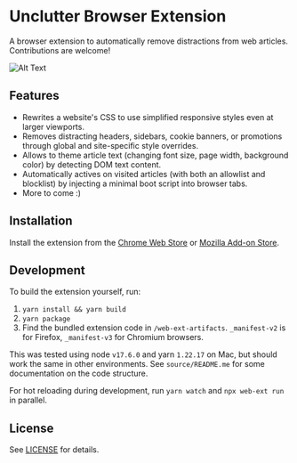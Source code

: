 # Unclutter Browser Extension

A browser extension to automatically remove distractions from web articles. Contributions are welcome!

![Alt Text](./media/design-demo.gif)

## Features

-   Rewrites a website's CSS to use simplified responsive styles even at larger viewports.
-   Removes distracting headers, sidebars, cookie banners, or promotions through global and site-specific style overrides.
-   Allows to theme article text (changing font size, page width, background color) by detecting DOM text content.
-   Automatically actives on visited articles (with both an allowlist and blocklist) by injecting a minimal boot script into browser tabs.
-   More to come :)

<!-- -   Take notes and highlight ideas on articles right in your browser, then synchronize them to your notes app. Uses your existing [hypothes.is](https://web.hypothes.is) account to save annotations.
-   One click for everything: simply selecting text creates a highlight, editing a note updates it, there's a switch to make annotations public or private.
-   The annotation sidebar stays open, so you always see all your in-progress notes while reading.
-   In addition to public web annotations, the extension also shows inline quote comments parsed from Hacker News. -->

## Installation

Install the extension from the [Chrome Web Store](https://chrome.google.com/webstore/detail/lindylearn-annotations/ibckhpijbdmdobhhhodkceffdngnglpk) or [Mozilla Add-on Store](https://addons.mozilla.org/en-GB/firefox/addon/lindylearn/).

<!-- ## Contributing

Please open an issue for anything that seems broken or could work better. -->

<!-- The extension sidebar shows public web annotations and quote comments from Hacker News. If you link your [hypothes.is](https://web.hypothes.is) account it also shows your private annotations and highlights. On many older articles there will be graph of social references to that link over time.

If you're logged in and the annotations sidebar is open, selecting any text on the webpage will create a private highlight. Optionally you can add a note or tags separated by `", "`. All edits are automatically synchronized with your hypothes.is account. If you want to talk about one of your notes, make it public by toggling the switch on that annotation. -->

## Development

To build the extension yourself, run:

1. `yarn install && yarn build`
2. `yarn package`
3. Find the bundled extension code in `/web-ext-artifacts`. `_manifest-v2` is for Firefox, `_manifest-v3` for Chromium browsers.

This was tested using node `v17.6.0` and yarn `1.22.17` on Mac, but should work the same in other environments. See `source/README.me` for some documentation on the code structure.

For hot reloading during development, run `yarn watch` and `npx web-ext run` in parallel.

## License

<!-- This project is a simplified rewrite of the official Hypothes.is browser extension. It uses a few code pieces of it, particularly the "annotator" component to anchor text on webpages.  -->

See [LICENSE](https://github.com/lindylearn/annotations/blob/main/LICENCE) for details.
